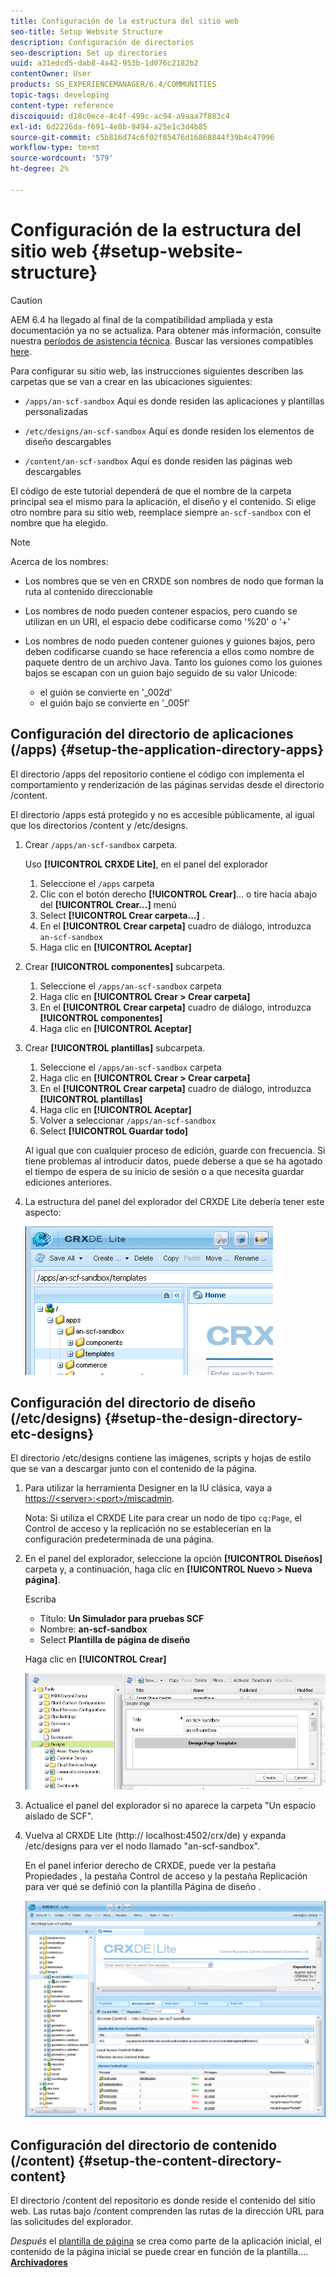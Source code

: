 ```yaml
---
title: Configuración de la estructura del sitio web
seo-title: Setup Website Structure
description: Configuración de directorios
seo-description: Set up directories
uuid: a31edcd5-dab8-4a42-953b-1d076c2182b2
contentOwner: User
products: SG_EXPERIENCEMANAGER/6.4/COMMUNITIES
topic-tags: developing
content-type: reference
discoiquuid: d18c0ece-4c4f-499c-ac94-a9aaa7f883c4
exl-id: 6d2226da-f691-4e8b-9494-a25e1c3d4b85
source-git-commit: c5b816d74c6f02f85476d16868844f39b4c47996
workflow-type: tm+mt
source-wordcount: '579'
ht-degree: 2%

---
```


# Configuración de la estructura del sitio web {#setup-website-structure}

>[!CAUTION]
>
>AEM 6.4 ha llegado al final de la compatibilidad ampliada y esta documentación ya no se actualiza. Para obtener más información, consulte nuestra [períodos de asistencia técnica](https://helpx.adobe.com/es/support/programs/eol-matrix.html). Buscar las versiones compatibles [here](https://experienceleague.adobe.com/docs/).

Para configurar su sitio web, las instrucciones siguientes describen las carpetas que se van a crear en las ubicaciones siguientes:

* `/apps/an-scf-sandbox`
Aquí es donde residen las aplicaciones y plantillas personalizadas

* `/etc/designs/an-scf-sandbox`
Aquí es donde residen los elementos de diseño descargables

* `/content/an-scf-sandbox`
Aquí es donde residen las páginas web descargables

El código de este tutorial dependerá de que el nombre de la carpeta principal sea el mismo para la aplicación, el diseño y el contenido. Si elige otro nombre para su sitio web, reemplace siempre `an-scf-sandbox` con el nombre que ha elegido.

>[!NOTE]
>
>Acerca de los nombres:
>
>* Los nombres que se ven en CRXDE son nombres de nodo que forman la ruta al contenido direccionable
>* Los nombres de nodo pueden contener espacios, pero cuando se utilizan en un URI, el espacio debe codificarse como &#39;%20&#39; o &#39;+&#39;
>* Los nombres de nodo pueden contener guiones y guiones bajos, pero deben codificarse cuando se hace referencia a ellos como nombre de paquete dentro de un archivo Java. Tanto los guiones como los guiones bajos se escapan con un guion bajo seguido de su valor Unicode:
   >
   >   * el guión se convierte en &#39;_002d&#39;
   >   * el guión bajo se convierte en &#39;_005f&#39;


## Configuración del directorio de aplicaciones (/apps) {#setup-the-application-directory-apps}

El directorio /apps del repositorio contiene el código con implementa el comportamiento y renderización de las páginas servidas desde el directorio /content.

El directorio /apps está protegido y no es accesible públicamente, al igual que los directorios /content y /etc/designs.

1. Crear `/apps/an-scf-sandbox` carpeta.

   Uso **[!UICONTROL CRXDE Lite]**, en el panel del explorador

   1. Seleccione el `/apps` carpeta
   1. Clic con el botón derecho **[!UICONTROL Crear]**... o tire hacia abajo del **[!UICONTROL Crear...]** menú
   1. Select **[!UICONTROL Crear carpeta...]** .
   1. En el **[!UICONTROL Crear carpeta]** cuadro de diálogo, introduzca `an-scf-sandbox`
   1. Haga clic en **[!UICONTROL Aceptar]**

1. Crear **[!UICONTROL componentes]** subcarpeta.

   1. Seleccione el `/apps/an-scf-sandbox` carpeta
   1. Haga clic en **[!UICONTROL Crear > Crear carpeta]**
   1. En el **[!UICONTROL Crear carpeta]** cuadro de diálogo, introduzca **[!UICONTROL componentes]**
   1. Haga clic en **[!UICONTROL Aceptar]**

1. Crear **[!UICONTROL plantillas]** subcarpeta.

   1. Seleccione el `/apps/an-scf-sandbox` carpeta
   1. Haga clic en **[!UICONTROL Crear > Crear carpeta]**
   1. En el **[!UICONTROL Crear carpeta]** cuadro de diálogo, introduzca **[!UICONTROL plantillas]**
   1. Haga clic en **[!UICONTROL Aceptar]**
   1. Volver a seleccionar `/apps/an-scf-sandbox`
   1. Select **[!UICONTROL Guardar todo]**

   Al igual que con cualquier proceso de edición, guarde con frecuencia. Si tiene problemas al introducir datos, puede deberse a que se ha agotado el tiempo de espera de su inicio de sesión o a que necesita guardar ediciones anteriores.

1. La estructura del panel del explorador del CRXDE Lite debería tener este aspecto:

   ![imagen_1-44](assets/chlimage_1-44.png)

## Configuración del directorio de diseño (/etc/designs) {#setup-the-design-directory-etc-designs}

El directorio /etc/designs contiene las imágenes, scripts y hojas de estilo que se van a descargar junto con el contenido de la página.

1. Para utilizar la herramienta Designer en la IU clásica, vaya a [https://&lt;server>:&lt;port>/miscadmin](http://localhost:4502/miscadmin).

   Nota: Si utiliza el CRXDE Lite para crear un nodo de tipo `cq:Page`, el Control de acceso y la replicación no se establecerían en la configuración predeterminada de una página.

1. En el panel del explorador, seleccione la opción **[!UICONTROL Diseños]** carpeta y, a continuación, haga clic en **[!UICONTROL Nuevo > Nueva página]**.

   Escriba

   * Título: **Un Simulador para pruebas SCF**
   * Nombre: **an-scf-sandbox**
   * Select **Plantilla de página de diseño**

   Haga clic en **[!UICONTROL Crear]**

   ![chlimage_1-45](assets/chlimage_1-45.png)

1. Actualice el panel del explorador si no aparece la carpeta &quot;Un espacio aislado de SCF&quot;.

1. Vuelva al CRXDE Lite (http:// localhost:4502/crx/de) y expanda /etc/designs para ver el nodo llamado &quot;an-scf-sandbox&quot;.

   En el panel inferior derecho de CRXDE, puede ver la pestaña Propiedades , la pestaña Control de acceso y la pestaña Replicación para ver qué se definió con la plantilla Página de diseño .

   ![imagen_1-46](assets/chlimage_1-46.png)

## Configuración del directorio de contenido (/content) {#setup-the-content-directory-content}

El directorio /content del repositorio es donde reside el contenido del sitio web. Las rutas bajo /content comprenden las rutas de la dirección URL para las solicitudes del explorador.

*Después* el [plantilla de página](initial-app.md#createthepagetemplate) se crea como parte de la aplicación inicial, el contenido de la página inicial se puede crear en función de la plantilla.... [**Archivadores**](initial-app.md)
